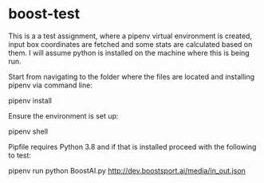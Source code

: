 # boost-test

This is a a test assignment, where a pipenv virtual environment is created, input box coordinates are fetched and some stats are calculated based on them. I will assume python is installed on the machine where this is being run.

Start from navigating to the folder where the files are located and installing pipenv via command line:

pipenv install

Ensure the environment is set up:

pipenv shell

Pipfile requires Python 3.8 and if that is installed proceed with the following to test:

pipenv run python BoostAI.py http://dev.boostsport.ai/media/in_out.json
